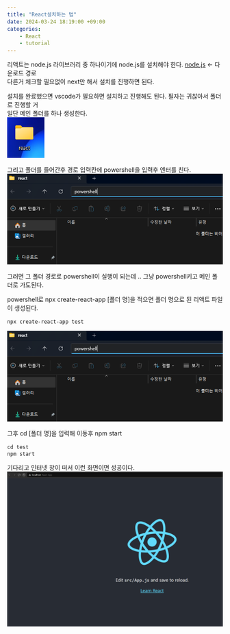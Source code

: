 ```yaml
---
title: "React설치하는 법"
date: 2024-03-24 18:19:00 +09:00
categories: 
    - React
    - tutorial
---
```


 리액트는 node.js 라이브러리 중 하나이기에 node.js를 설치해야 한다. [node.js](https://nodejs.org/en/download) <- 다운로드 경로  
다른거 체크할 필요없이 next만 해서 설치를 진행하면 된다.

설치를 완료했으면 vscode가 필요하면 설치하고 진행해도 된다. 필자는 귀찮아서 폴더로 진행할 거  
일단 메인 폴더를 하나 생성한다.  
<img src="/img/화면 캡처 2024-03-27 223723.png">
 
그리고 폴더를 들어간후 경로 입력칸에 powershell을 입력후 엔터를 친다.  
<img src="/img/화면 캡처 2024-03-27 224241.png">

그러면 그 폴더 경로로 powershell이 실행이 되는데 .. 
그냥 powershell키고 메인 폴더로 가도된다.
   
powershell로 npx create-react-app [폴더 명]을 적으면  폴더 명으로 된 리액트 파일이 생성된다.  
```shell
npx create-react-app test
```
<img src="/img/화면 캡처 2024-03-27 224241.png">

그후 cd [폴더 명]을 입력해 이동후 npm start
```shell
cd test
npm start
```
기다리고 인터넷 창이 떠서 이런 화면이면 성공이다.
<img src="/img/화면 캡처 2024-03-27 231804.png">